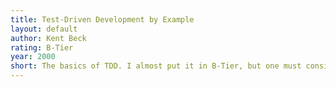 ```yaml
---
title: Test-Driven Development by Example
layout: default
author: Kent Beck
rating: B-Tier
year: 2000
short: The basics of TDD. I almost put it in B-Tier, but one must consider the context
---
```


